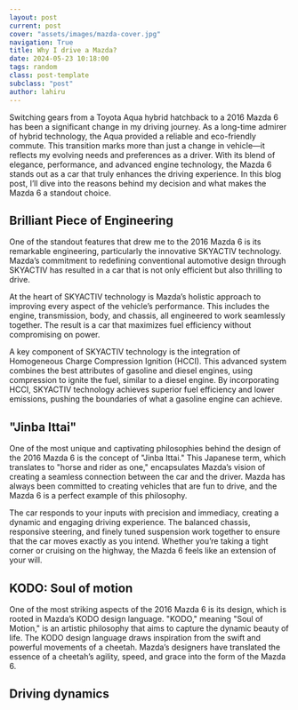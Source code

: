 ```yaml
---
layout: post
current: post
cover: "assets/images/mazda-cover.jpg"
navigation: True
title: Why I drive a Mazda?
date: 2024-05-23 10:18:00
tags: random
class: post-template
subclass: "post"
author: lahiru
---
```


Switching gears from a Toyota Aqua hybrid hatchback to a 2016 Mazda 6 has been a significant change in my driving journey. As a long-time admirer of hybrid technology, the Aqua provided a reliable and eco-friendly commute. This transition marks more than just a change in vehicle—it reflects my evolving needs and preferences as a driver. With its blend of elegance, performance, and advanced engine technology, the Mazda 6 stands out as a car that truly enhances the driving experience. In this blog post, I’ll dive into the reasons behind my decision and what makes the Mazda 6 a standout choice.

## Brilliant Piece of Engineering

One of the standout features that drew me to the 2016 Mazda 6 is its remarkable engineering, particularly the innovative SKYACTIV technology. Mazda’s commitment to redefining conventional automotive design through SKYACTIV has resulted in a car that is not only efficient but also thrilling to drive.

At the heart of SKYACTIV technology is Mazda’s holistic approach to improving every aspect of the vehicle’s performance. This includes the engine, transmission, body, and chassis, all engineered to work seamlessly together. The result is a car that maximizes fuel efficiency without compromising on power.

A key component of SKYACTIV technology is the integration of Homogeneous Charge Compression Ignition (HCCI). This advanced system combines the best attributes of gasoline and diesel engines, using compression to ignite the fuel, similar to a diesel engine. By incorporating HCCI, SKYACTIV technology achieves superior fuel efficiency and lower emissions, pushing the boundaries of what a gasoline engine can achieve.

## "Jinba Ittai"

One of the most unique and captivating philosophies behind the design of the 2016 Mazda 6 is the concept of "Jinba Ittai." This Japanese term, which translates to "horse and rider as one," encapsulates Mazda’s vision of creating a seamless connection between the car and the driver. Mazda has always been committed to creating vehicles that are fun to drive, and the Mazda 6 is a perfect example of this philosophy.

The car responds to your inputs with precision and immediacy, creating a dynamic and engaging driving experience. The balanced chassis, responsive steering, and finely tuned suspension work together to ensure that the car moves exactly as you intend. Whether you’re taking a tight corner or cruising on the highway, the Mazda 6 feels like an extension of your will.

## KODO: Soul of motion

One of the most striking aspects of the 2016 Mazda 6 is its design, which is rooted in Mazda’s KODO design language. "KODO," meaning "Soul of Motion," is an artistic philosophy that aims to capture the dynamic beauty of life. The KODO design language draws inspiration from the swift and powerful movements of a cheetah. Mazda’s designers have translated the essence of a cheetah’s agility, speed, and grace into the form of the Mazda 6.

## Driving dynamics

